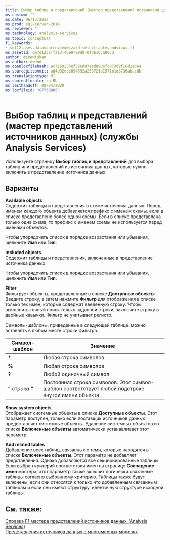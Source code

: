 ```yaml
---
title: Выбор таблиц и представлений (мастер представлений источников данных) (Analysis Services) | Документация Майкрософт
ms.custom: ''
ms.date: 06/13/2017
ms.prod: sql-server-2014
ms.reviewer: ''
ms.technology: analysis-services
ms.topic: conceptual
f1_keywords:
- sql12.asvs.datasourceviewwizard.selecttablesandviews.f1
ms.assetid: ea7d1232-f213-46e9-90d9-0fd616ca003d
author: minewiskan
ms.author: owend
ms.openlocfilehash: ac7159255ef526d871ed8906fc873d9f16d2eb64
ms.sourcegitcommit: ad4d92dce894592a259721a1571b1d8736abacdb
ms.translationtype: MT
ms.contentlocale: ru-RU
ms.lasthandoff: 08/04/2020
ms.locfileid: "87738885"
---
```

# <a name="select-tables-and-views-data-source-view-wizard-analysis-services"></a>Выбор таблиц и представлений (мастер представлений источников данных) (службы Analysis Services)
  Используйте страницу **Выбор таблиц и представлений** для выбора таблиц или представлений из источника данных, которые нужно включить в представление источника данных.  
  
## <a name="options"></a>Варианты  
 **Available objects**  
 Содержит таблицы и представления в схеме источника данных. Перед именем каждого объекта добавляется префикс с именем схемы, если в списке представлено более одной схемы. Если в списке представлена только одна схема, то префикс с именем схемы не используется перед именами объектов.  
  
 Чтобы упорядочить список в порядке возрастания или убывания, щелкните **Имя** или **Тип**.  
  
 **Included objects**  
 Содержит таблицы и представления, включенные в представление источника данных.  
  
 Чтобы упорядочить список в порядке возрастания или убывания, щелкните **Имя** или **Тип**.  
  
 **Filter**  
 Фильтрует объекты, представленные в списке **Доступные объекты**. Введите строку, а затем нажмите **Фильтр** для отображения в списке только тех имен, которые содержат введенную строку. Чтобы выполнить точный поиск только заданной строки, заключите строку в двойные кавычки. Фильтр не учитывает регистр.  
  
 Символы-шаблоны, приведенные в следующей таблице, можно вставлять в любом месте строки фильтра.  
  
|Символ-шаблон|Значение|  
|------------------------|-----------|  
|**\***|Любая строка символов|  
|**%**|Любая строка символов|  
|**?**|Любой одиночный символ|  
|**"** *строка* **"**|Постоянная строка символов. Этот символ-шаблон соответствует любой подстроке внутри имени объекта.|  
  
 **Show system objects**  
 Отображает системные объекты в списке **Доступные объекты**. Этот параметр доступен, только если поставщик источников данных предоставляет системные объекты. Удаление системных объектов из списка **Включенные объекты** автоматически устанавливает этот параметр.  
  
 **Add related tables**  
 Добавление всех таблиц, связанных с теми, которые находятся в списке **Включенные объекты**. Этот параметр не добавляет представления. Однако добавляются все секционированные таблицы. Если выбран критерий соответствия имен на странице **Совпадение имен** мастера, этот параметр также включит логически связанные таблицы согласно выбранному критерию. Таблицы также будут включены, если они относятся к только что добавленным связанным таблицам и если они имеют структуру, идентичную структуре исходной таблицы.  
  
## <a name="see-also"></a>См. также:  
 [Справка F1 мастера представлений источников данных &#40;Analysis Services&#41;](data-source-view-wizard-f1-help-analysis-services.md)   
 [Представления источников данных в многомерных моделях](multidimensional-models/data-source-views-in-multidimensional-models.md)  
  
  
